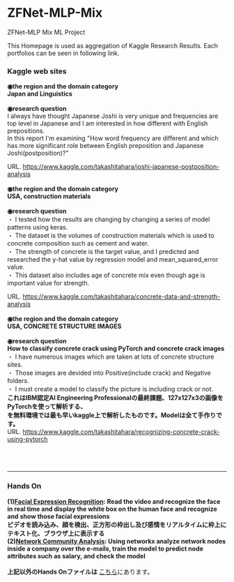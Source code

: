 # ZFNet-MLP-Mix
ZFNet-MLP Mix ML Project

This Homepage is used as aggregation of Kaggle Research Results. Each portfolios can be seen in following link.

### Kaggle web sites
**◉the region and the domain category**<br>
**Japan and Linguistics**<br><br>
**◉research question**<br>
I always have thought Japanese Joshi is very unique and frequencies are top level in Japanese and I am interested in how different with English prepositions.<br>
In this report I'm examining "How word frequency are different and which has more significant role between English preposition and Japanese Joshi(postposition)?"<br>

URL. https://www.kaggle.com/takashitahara/joshi-japanese-postposition-analysis
<br><br>
**◉the region and the domain category**<br>
**USA, construction materials**<br><br>
**◉research question**<br>
・ I tested how the results are changing by changing a series of model patterns using keras.<br>
・ The dataset is the volumes of construction materials which is used to concrete composition such as cement and water.<br>
・ The strength of concrete is the target value, and I predicted and researched the y-hat value by regression model and mean_squared_error value.<br>
・ This dataset also includes age of concrete mix even though age is important value for strength.<br>

URL. https://www.kaggle.com/takashitahara/concrete-data-and-strength-analysis
<br><br>
**◉the region and the domain category**<br>
**USA, CONCRETE STRUCTURE IMAGES**<br><br>
**◉research question**<br>
**How to classify concrete crack using PyTorch and concrete crack images**<br>
・ I have numerous images which are taken at lots of concrete structure sites.<br>
・ Those images are devided into Positive(include crack) and Negative folders.<br>
・ I must create a model to classify the picture is including crack or not.<br>
**これはIBM認定AI Engineering Professionalの最終課題、127x127x3の画像をPyTorchを使って解析する、**<br>
**を無料環境では最も早いkaggle上で解析したものです。Modelは全て手作りです。**<br>
URL. https://www.kaggle.com/takashitahara/recognizing-concrete-crack-using-pytorch
<br><br><br><br>

--------------------------------------------------------------------------------------------------
### Hands On
**(1)[Facial Expression Recognition](Hands-On-Facial-Expression-Recognition.ipynb): Read the video and recognize the face in real time and display the white box on the human face and recognize and show those facial expressions<br>ビデオを読み込み、顔を検出、正方形の枠出し及び感情をリアルタイムに枠上にテキスト化、ブラウザ上に表示する**<br>
**(2)[Network Community Analysis](Hands-On-Community-Model-Analysis.ipynb): Using networkx analyze network nodes inside a company over the e-mails, train the model to predict node attributes such as salary, and check the model**<br>
<br>
**上記以外のHands Onファイルは**
[こちら](https://github.com/temt-ceo/ZFNet-MLP-Mix/tree/master/samples/michigan/Stanford%20University/HandsOn)にあります。<br>
